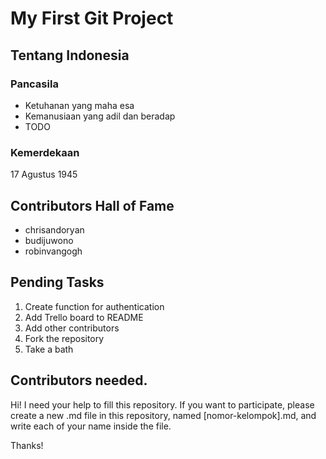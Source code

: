 # My First Git Project
## Tentang Indonesia
### Pancasila
- Ketuhanan yang maha esa
- Kemanusiaan yang adil dan beradap
- TODO
### Kemerdekaan
17 Agustus 1945

## Contributors Hall of Fame
- chrisandoryan
- budijuwono
- robinvangogh

## Pending Tasks
1. Create function for authentication
2. Add Trello board to README
3. Add other contributors
4. Fork the repository
5. Take a bath

## Contributors needed.
Hi! I need your help to fill this repository. If you want to participate, please create a new .md file in this repository, named [nomor-kelompok].md, and write each of your name inside the file.

Thanks!